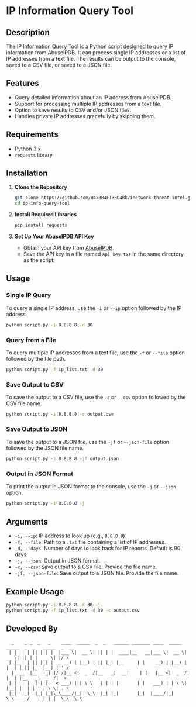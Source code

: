 # IP Information Query Tool

## Description

The IP Information Query Tool is a Python script designed to query IP information from AbuseIPDB. It can process single IP addresses or a list of IP addresses from a text file. The results can be output to the console, saved to a CSV file, or saved to a JSON file.

## Features

- Query detailed information about an IP address from AbuseIPDB.
- Support for processing multiple IP addresses from a text file.
- Option to save results to CSV and/or JSON files.
- Handles private IP addresses gracefully by skipping them.

## Requirements

- Python 3.x
- `requests` library

## Installation

1. **Clone the Repository**
   ```bash
   git clone https://github.com/H4k3R4FT3RD4Rk/inetwork-threat-intel.git
   cd ip-info-query-tool
   ```

2. **Install Required Libraries**
   ```bash
   pip install requests
   ```

3. **Set Up Your AbuseIPDB API Key**
   - Obtain your API key from [AbuseIPDB](https://www.abuseipdb.com/).
   - Save the API key in a file named `api_key.txt` in the same directory as the script.

## Usage

### Single IP Query

To query a single IP address, use the `-i` or `--ip` option followed by the IP address.

```bash
python script.py -i 8.8.8.8 -d 30
```

### Query from a File

To query multiple IP addresses from a text file, use the `-f` or `--file` option followed by the file path.

```bash
python script.py -f ip_list.txt -d 30
```

### Save Output to CSV

To save the output to a CSV file, use the `-c` or `--csv` option followed by the CSV file name.

```bash
python script.py -i 8.8.8.8 -c output.csv
```

### Save Output to JSON

To save the output to a JSON file, use the `-jf` or `--json-file` option followed by the JSON file name.

```bash
python script.py -i 8.8.8.8 -jf output.json
```

### Output in JSON Format

To print the output in JSON format to the console, use the `-j` or `--json` option.

```bash
python script.py -i 8.8.8.8 -j
```

## Arguments

- `-i, --ip`: IP address to look up (e.g., `8.8.8.8`).
- `-f, --file`: Path to a `.txt` file containing a list of IP addresses.
- `-d, --days`: Number of days to look back for IP reports. Default is 90 days.
- `-j, --json`: Output in JSON format.
- `-c, --csv`: Save output to a CSV file. Provide the file name.
- `-jf, --json-file`: Save output to a JSON file. Provide the file name.

## Example Usage

```bash
python script.py -i 8.8.8.8 -d 30 -j
python script.py -f ip_list.txt -d 30 -c output.csv
```

## Developed By

```
  _    _ _  _   _    ____  _____  _  _   ______ _______ ____  _____  _____  _  _   _____  _  __
 | |  | | || | | |  |___ \|  __ \| || | |  ____|__   __|___ \|  __ \|  __ \| || | |  __ \| |/ /
 | |__| | || |_| | __ __) | |__) | || |_| |__     | |    __) | |__) | |  | | || |_| |__) | ' / 
  |  __  |__   _| |/ /|__ <|  _  /|__   _|  __|    | |   |__ <|  _  /| |  | |__   _|  _  /|  <  
 | |  | |  | | |   < ___) | | \ \   | | | |       | |   ___) | | \ \| |__| |  | | | | \ \| . \ 
 |_|  |_|  |_| |_|\_\____/|_|  \_\  |_| |_|       |_|  |____/|_|  \_\_____/   |_| |_|  \_\_|\_\
```
```
